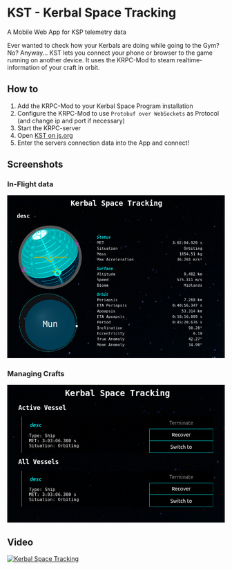 # KST - Kerbal Space Tracking
A Mobile Web App for KSP telemetry data

Ever wanted to check how your Kerbals are doing while going to the Gym? No? Anyway...
KST lets you connect your phone or browser to the game running on another device.
It uses the KRPC-Mod to steam realtime-information of your craft in orbit.

## How to
1) Add the KRPC-Mod to your Kerbal Space Program installation
2) Configure the KRPC-Mod to use `Protobuf over WebSockets` as Protocol (and change ip and port if necessary)
3) Start the KRPC-server
4) Open [KST on js.org](https://kst.js.org/)
5) Enter the servers connection data into the App and connect!

## Screenshots
### In-Flight data
![KST Orbit webapp preview][orbit]

### Managing Crafts
![KST Vessels webapp preview][vessel]

## Video
[![Kerbal Space Tracking][youtube]](http://www.youtube.com/watch?v=fOfCDa4lcqY "Kerbal Space Tracking")

[youtube]: http://img.youtube.com/vi/fOfCDa4lcqY/0.jpg
[orbit]: https://github.com/lucaelin/KST/raw/master/preview/orbitinfo.png "KST Orbit webapp preview"
[vessel]: https://github.com/lucaelin/KST/raw/master/preview/vessels.png "KST Vessels webapp preview"
